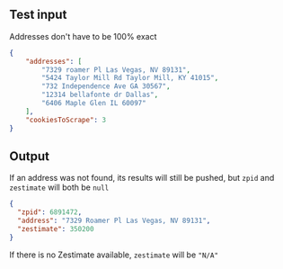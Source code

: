 ## Test input

Addresses don't have to be 100% exact

``` JSON
{
    "addresses": [
        "7329 roamer Pl Las Vegas, NV 89131",
        "5424 Taylor Mill Rd Taylor Mill, KY 41015",
        "732 Independence Ave GA 30567",
        "12314 bellafonte dr Dallas",
        "6406 Maple Glen IL 60097"
    ],
    "cookiesToScrape": 3
}
```

## Output

If an address was not found, its results will still be pushed, but `zpid` and `zestimate` will both be `null`

```JSON
{
  "zpid": 6891472,
  "address": "7329 Roamer Pl Las Vegas, NV 89131",
  "zestimate": 350200
}
```

If there is no Zestimate available, `zestimate` will be `"N/A"`